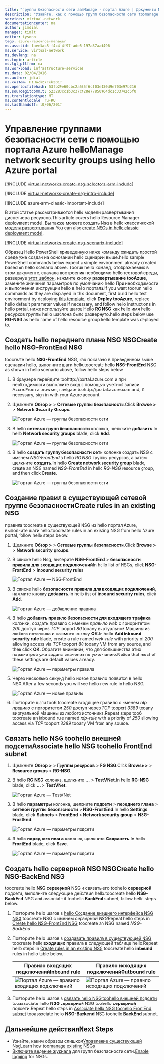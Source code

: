 ```yaml
---
title: "группы безопасности сети aaaManage - портал Azure | Документы Microsoft"
description: "Узнайте, как с помощью групп безопасности сети toomanage hello портал Azure."
services: virtual-network
documentationcenter: na
author: jimdial
manager: timlt
editor: tysonn
tags: azure-resource-manager
ms.assetid: faee5ac8-f4c4-4f97-ade5-197a37aad496
ms.service: virtual-network
ms.devlang: na
ms.topic: article
ms.tgt_pltfrm: na
ms.workload: infrastructure-services
ms.date: 02/04/2016
ms.author: jdial
ms.custom: H1Hack27Feb2017
ms.openlocfilehash: 53fb29e60cbc2a535f6cf03e430d9e703e97b216
ms.sourcegitcommit: 523283cc1b3c37c428e77850964dc1c33742c5f0
ms.translationtype: MT
ms.contentlocale: ru-RU
ms.lasthandoff: 10/06/2017
---
```

# <a name="manage-network-security-groups-using-hello-azure-portal"></a><span data-ttu-id="19e3b-103">Управление группами безопасности сети с помощью портала Azure hello</span><span class="sxs-lookup"><span data-stu-id="19e3b-103">Manage network security groups using hello Azure portal</span></span>

[!INCLUDE [virtual-networks-create-nsg-selectors-arm-include](../../includes/virtual-networks-create-nsg-selectors-arm-include.md)]

[!INCLUDE [virtual-networks-create-nsg-intro-include](../../includes/virtual-networks-create-nsg-intro-include.md)]

[!INCLUDE [azure-arm-classic-important-include](../../includes/azure-arm-classic-important-include.md)]

<span data-ttu-id="19e3b-104">В этой статье рассматриваются hello модели развертывания диспетчера ресурсов.</span><span class="sxs-lookup"><span data-stu-id="19e3b-104">This article covers hello Resource Manager deployment model.</span></span> <span data-ttu-id="19e3b-105">Вы также можете [создать Nsg в hello классической модели развертывания](virtual-networks-create-nsg-classic-ps.md).</span><span class="sxs-lookup"><span data-stu-id="19e3b-105">You can also [create NSGs in hello classic deployment model](virtual-networks-create-nsg-classic-ps.md).</span></span>

[!INCLUDE [virtual-networks-create-nsg-scenario-include](../../includes/virtual-networks-create-nsg-scenario-include.md)]

<span data-ttu-id="19e3b-106">Образец Hello PowerShell приведенную ниже команду ожидать простой среде уже создан на основании hello сценарии выше.</span><span class="sxs-lookup"><span data-stu-id="19e3b-106">hello sample PowerShell commands below expect a simple environment already created based on hello scenario above.</span></span> <span data-ttu-id="19e3b-107">Toorun hello команд, отображаемых в этом документе, сначала построения необходимо hello тестовой среды, развернув [этот шаблон](http://github.com/telmosampaio/azure-templates/tree/master/201-IaaS-WebFrontEnd-SQLBackEnd), нажмите кнопку **развертывание tooAzure**, замените значения параметров по умолчанию hello При необходимости и выполнения инструкции hello в hello портала.</span><span class="sxs-lookup"><span data-stu-id="19e3b-107">If you want toorun hello commands as they are displayed in this document, first build hello test environment by deploying [this template](http://github.com/telmosampaio/azure-templates/tree/master/201-IaaS-WebFrontEnd-SQLBackEnd), click **Deploy tooAzure**, replace hello default parameter values if necessary, and follow hello instructions in hello portal.</span></span> <span data-ttu-id="19e3b-108">ниже используйте шагов Hello **RG NSG** как hello имя hello ресурсов группы hello шаблона было развернуто.</span><span class="sxs-lookup"><span data-stu-id="19e3b-108">hello steps below use **RG-NSG** as hello name of hello resource group hello template was deployed to.</span></span>

## <a name="create-hello-nsg-frontend-nsg"></a><span data-ttu-id="19e3b-109">Создать hello переднего плана NSG NSG</span><span class="sxs-lookup"><span data-stu-id="19e3b-109">Create hello NSG-FrontEnd NSG</span></span>
<span data-ttu-id="19e3b-110">toocreate hello **NSG-FrontEnd** NSG, как показано в приведенном выше сценарии hello, выполните шаги hello.</span><span class="sxs-lookup"><span data-stu-id="19e3b-110">toocreate hello **NSG-FrontEnd** NSG as shown in hello scenario above, follow hello steps below.</span></span>

1. <span data-ttu-id="19e3b-111">В браузере перейдите toohttp://portal.azure.com и при необходимости выполните вход с помощью учетной записи Azure.</span><span class="sxs-lookup"><span data-stu-id="19e3b-111">From a browser, navigate toohttp://portal.azure.com and, if necessary, sign in with your Azure account.</span></span>
2. <span data-ttu-id="19e3b-112">Щелкните **Обзор >** > **Сетевые группы безопасности**.</span><span class="sxs-lookup"><span data-stu-id="19e3b-112">Click **Browse >** > **Network Security Groups**.</span></span>
   
    ![Портал Azure — группы безопасности сети](./media/virtual-networks-create-nsg-arm-pportal/figure11.png)
3. <span data-ttu-id="19e3b-114">В hello **сетевых групп безопасности** колонка, щелкните **добавить**.</span><span class="sxs-lookup"><span data-stu-id="19e3b-114">In hello **Network security groups** blade, click **Add**.</span></span>
   
    ![Портал Azure — группы безопасности сети](./media/virtual-networks-create-nsg-arm-pportal/figure12.png)
4. <span data-ttu-id="19e3b-116">В hello **создать группу безопасности сети** колонке создать NSG с именем *NSG-FrontEnd* в hello *RG NSG* группы ресурсов, а затем щелкните **создать**.</span><span class="sxs-lookup"><span data-stu-id="19e3b-116">In hello **Create network security group** blade, create an NSG named *NSG-FrontEnd* in hello *RG-NSG* resource group, and then click **Create**.</span></span>
   
    ![Портал Azure — группы безопасности сети](./media/virtual-networks-create-nsg-arm-pportal/figure13.png)

## <a name="create-rules-in-an-existing-nsg"></a><span data-ttu-id="19e3b-118">Создание правил в существующей сетевой группе безопасности</span><span class="sxs-lookup"><span data-stu-id="19e3b-118">Create rules in an existing NSG</span></span>
<span data-ttu-id="19e3b-119">правила toocreate в существующей NSG из hello портал Azure, выполните шаги hello.</span><span class="sxs-lookup"><span data-stu-id="19e3b-119">toocreate rules in an existing NSG from hello Azure portal, follow hello steps below.</span></span>

1. <span data-ttu-id="19e3b-120">Щелкните **Обзор >** > **Сетевые группы безопасности**.</span><span class="sxs-lookup"><span data-stu-id="19e3b-120">Click **Browse >** > **Network security groups**.</span></span>
2. <span data-ttu-id="19e3b-121">В списке hello Nsg, выберите **NSG-FrontEnd** > **безопасности правила для входящих подключений**</span><span class="sxs-lookup"><span data-stu-id="19e3b-121">In hello list of NSGs, click **NSG-FrontEnd** > **Inbound security rules**</span></span>
   
    ![Портал Azure — NSG-FrontEnd](./media/virtual-networks-create-nsg-arm-pportal/figure2.png)
3. <span data-ttu-id="19e3b-123">В списке hello **безопасности правила для входящих подключений**, нажмите кнопку **добавить**.</span><span class="sxs-lookup"><span data-stu-id="19e3b-123">In hello list of **Inbound security rules**, click **Add**.</span></span>
   
    ![Портал Azure — добавление правила](./media/virtual-networks-create-nsg-arm-pportal/figure3.png)
4. <span data-ttu-id="19e3b-125">В hello **добавить правило безопасности для входящего трафика** колонки, создать правило с именем *правило web* с приоритетом *200* доступ через *TCP* tooport *80* tooany виртуальной Машины из любого источника и нажмите кнопку **ОК**.</span><span class="sxs-lookup"><span data-stu-id="19e3b-125">In hello **Add inbound security rule** blade, create a rule named *web-rule* with priority of *200* allowing access via *TCP* tooport *80* tooany VM from any source, and then click **OK**.</span></span> <span data-ttu-id="19e3b-126">Обратите внимание, что для большинства этих параметров уже заданы значения по умолчанию.</span><span class="sxs-lookup"><span data-stu-id="19e3b-126">Notice that most of these settings are default values already.</span></span>
   
    ![Портал Azure — параметры правила](./media/virtual-networks-create-nsg-arm-pportal/figure4.png)
5. <span data-ttu-id="19e3b-128">Через несколько секунд hello новое правило появится в hello NSG.</span><span class="sxs-lookup"><span data-stu-id="19e3b-128">After a few seconds you will see hello new rule in hello NSG.</span></span>
   
    ![Портал Azure — новое правило](./media/virtual-networks-create-nsg-arm-pportal/figure5.png)
6. <span data-ttu-id="19e3b-130">Повторите шаги too6 toocreate входящее правило с именем *rdp правило* с приоритетом *250* доступ через *TCP* tooport *3389* tooany виртуальной Машины из любого источника.</span><span class="sxs-lookup"><span data-stu-id="19e3b-130">Repeat steps  too6 toocreate an inbound rule named *rdp-rule* with a priority of *250* allowing access via *TCP* tooport *3389* tooany VM from any source.</span></span>

## <a name="associate-hello-nsg-toohello-frontend-subnet"></a><span data-ttu-id="19e3b-131">Связать hello NSG toohello внешней подсети</span><span class="sxs-lookup"><span data-stu-id="19e3b-131">Associate hello NSG toohello FrontEnd subnet</span></span>
1. <span data-ttu-id="19e3b-132">Щелкните **Обзор >** > **Группы ресурсов** > **RG NSG**.</span><span class="sxs-lookup"><span data-stu-id="19e3b-132">Click **Browse >** > **Resource groups** > **RG-NSG**.</span></span>
2. <span data-ttu-id="19e3b-133">В hello **RG NSG** колонка, щелкните **...**   >  **TestVNet**.</span><span class="sxs-lookup"><span data-stu-id="19e3b-133">In hello **RG-NSG** blade, click **...** > **TestVNet**.</span></span>
   
    ![Портал Azure — TestVNet](./media/virtual-networks-create-nsg-arm-pportal/figure14.png)
3. <span data-ttu-id="19e3b-135">В hello **параметры** колонка, щелкните **подсети** > **переднего плана** > **сетевой группы безопасности**  >  **NSG-FrontEnd**.</span><span class="sxs-lookup"><span data-stu-id="19e3b-135">In hello **Settings** blade, click **Subnets** > **FrontEnd** > **Network security group** > **NSG-FrontEnd**.</span></span>
   
    ![Портал Azure — параметры подсети](./media/virtual-networks-create-nsg-arm-pportal/figure15.png)
4. <span data-ttu-id="19e3b-137">В hello **переднего плана** колонка, щелкните **Сохранить**.</span><span class="sxs-lookup"><span data-stu-id="19e3b-137">In hello **FrontEnd** blade, click **Save**.</span></span>
   
    ![Портал Azure — параметры подсети](./media/virtual-networks-create-nsg-arm-pportal/figure16.png)

## <a name="create-hello-nsg-backend-nsg"></a><span data-ttu-id="19e3b-139">Создать hello серверной NSG NSG</span><span class="sxs-lookup"><span data-stu-id="19e3b-139">Create hello NSG-BackEnd NSG</span></span>
<span data-ttu-id="19e3b-140">toocreate hello **NSG серверной** NSG и связать его toohello **серверной** подсети, выполните следующие действия hello.</span><span class="sxs-lookup"><span data-stu-id="19e3b-140">toocreate hello **NSG-BackEnd** NSG and associate it toohello **BackEnd** subnet, follow hello steps below.</span></span>

1. <span data-ttu-id="19e3b-141">Повторите hello шагов в [hello Создание внешнего интерфейса NSG NSG](#Create-the-NSG-FrontEnd-NSG) toocreate NSG с именем *серверной NSG*</span><span class="sxs-lookup"><span data-stu-id="19e3b-141">Repeat hello steps in [Create hello NSG-FrontEnd NSG](#Create-the-NSG-FrontEnd-NSG) toocreate an NSG named *NSG-BackEnd*</span></span>
2. <span data-ttu-id="19e3b-142">Повторите hello шагов в [создавать правила в существующей NSG](#Create-rules-in-an-existing-NSG) toocreate hello **входящих** правила в следующей таблице hello.</span><span class="sxs-lookup"><span data-stu-id="19e3b-142">Repeat hello steps in [Create rules in an existing NSG](#Create-rules-in-an-existing-NSG) toocreate hello **inbound** rules in hello table below.</span></span>
   
   | <span data-ttu-id="19e3b-143">Правило входящих подключений</span><span class="sxs-lookup"><span data-stu-id="19e3b-143">Inbound rule</span></span> | <span data-ttu-id="19e3b-144">Правило исходящих подключений</span><span class="sxs-lookup"><span data-stu-id="19e3b-144">Outbound rule</span></span> |
   | --- | --- |
   | ![Портал Azure — правило входящих подключений](./media/virtual-networks-create-nsg-arm-pportal/figure17.png) |![Портал Azure — правило исходящих подключений](./media/virtual-networks-create-nsg-arm-pportal/figure18.png) |
3. <span data-ttu-id="19e3b-147">Повторите hello шагов в [связать hello NSG toohello внешней подсети](#Associate-the-NSG-to-the-FrontEnd-subnet) tooassociate hello **NSG серверной** NSG toohello **серверной** подсети.</span><span class="sxs-lookup"><span data-stu-id="19e3b-147">Repeat hello steps in [Associate hello NSG toohello FrontEnd subnet](#Associate-the-NSG-to-the-FrontEnd-subnet) tooassociate hello **NSG-Backend** NSG toohello **BackEnd** subnet.</span></span>

## <a name="next-steps"></a><span data-ttu-id="19e3b-148">Дальнейшие действия</span><span class="sxs-lookup"><span data-stu-id="19e3b-148">Next Steps</span></span>
* <span data-ttu-id="19e3b-149">Узнайте, каким образом слишком[Управление существующей Nsg](virtual-network-manage-nsg-arm-portal.md)</span><span class="sxs-lookup"><span data-stu-id="19e3b-149">Learn how too[manage existing NSGs](virtual-network-manage-nsg-arm-portal.md)</span></span>
* <span data-ttu-id="19e3b-150">[Включите ведение журнала](virtual-network-nsg-manage-log.md) для групп безопасности сети.</span><span class="sxs-lookup"><span data-stu-id="19e3b-150">[Enable logging](virtual-network-nsg-manage-log.md) for NSGs.</span></span>


